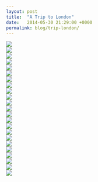 ```yaml
---
layout: post
title:  "A Trip to London"
date:   2014-05-30 21:29:00 +0000
permalink: blog/trip-london/
---
```


<div class="blog__img--lg">
  <img src="https://ingledow-2016.s3.amazonaws.com/blog/img/2014/05/30/DSCF6419.jpg">
</div>

<div class="blog__img--lg">
  <img src="https://ingledow-2016.s3.amazonaws.com/blog/img/2014/05/30/DSCF6420.jpg">
</div>
<div class="blog__img--lg">
  <img src="https://ingledow-2016.s3.amazonaws.com/blog/img/2014/05/30/DSCF6422.jpg">
</div>
<div class="blog__img--lg">
  <img src="https://ingledow-2016.s3.amazonaws.com/blog/img/2014/05/30/DSCF6439.jpg">
</div>
<div class="blog__img--lg">
  <img src="https://ingledow-2016.s3.amazonaws.com/blog/img/2014/05/30/DSCF6440.jpg">
</div>
<div class="blog__img--lg">
  <img src="https://ingledow-2016.s3.amazonaws.com/blog/img/2014/05/30/DSCF6444.jpg">
</div>
<div class="blog__img--lg">
  <img src="https://ingledow-2016.s3.amazonaws.com/blog/img/2014/05/30/DSCF6449.jpg">
</div>
<div class="blog__img--lg">
  <img src="https://ingledow-2016.s3.amazonaws.com/blog/img/2014/05/30/DSCF6450.jpg">
</div>
<div class="blog__img--lg">
  <img src="https://ingledow-2016.s3.amazonaws.com/blog/img/2014/05/30/DSCF6456.jpg">
</div>
<div class="blog__img--lg">
  <img src="https://ingledow-2016.s3.amazonaws.com/blog/img/2014/05/30/DSCF6464.jpg">
</div>
<div class="blog__img--lg">
  <img src="https://ingledow-2016.s3.amazonaws.com/blog/img/2014/05/30/DSCF6465.jpg">
</div>
<div class="blog__img--lg">
  <img src="https://ingledow-2016.s3.amazonaws.com/blog/img/2014/05/30/DSCF6467.jpg">
</div>
<div class="blog__img--lg">
  <img src="https://ingledow-2016.s3.amazonaws.com/blog/img/2014/05/30/DSCF6468.jpg">
</div>
<div class="blog__img--lg">
  <img src="https://ingledow-2016.s3.amazonaws.com/blog/img/2014/05/30/DSCF6469.jpg">
</div>
<div class="blog__img--lg">
  <img src="https://ingledow-2016.s3.amazonaws.com/blog/img/2014/05/30/DSCF6471.jpg">
</div>
<div class="blog__img--lg">
  <img src="https://ingledow-2016.s3.amazonaws.com/blog/img/2014/05/30/DSCF6474.jpg">
</div>
<div class="blog__img--lg">
  <img src="https://ingledow-2016.s3.amazonaws.com/blog/img/2014/05/30/DSCF6478.jpg">
</div>
<div class="blog__img--lg">
  <img src="https://ingledow-2016.s3.amazonaws.com/blog/img/2014/05/30/DSCF6479.jpg">
</div>
<div class="blog__img--lg">
  <img src="https://ingledow-2016.s3.amazonaws.com/blog/img/2014/05/30/DSCF6482.jpg">
</div>

<div class="blog__img--lg">
  <img src="https://ingledow-2016.s3.amazonaws.com/blog/img/2014/05/30/DSCF6485.jpg">
</div>
<div class="blog__img--lg">
  <img src="https://ingledow-2016.s3.amazonaws.com/blog/img/2014/05/30/DSCF6487.jpg">
</div>
<div class="blog__img--lg">
  <img src="https://ingledow-2016.s3.amazonaws.com/blog/img/2014/05/30/DSCF6491.jpg">
</div>
<div class="blog__img--lg">
  <img src="https://ingledow-2016.s3.amazonaws.com/blog/img/2014/05/30/DSCF6493.jpg">
</div>
